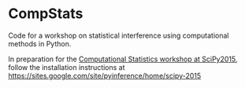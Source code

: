 # CompStats
Code for a workshop on statistical interference using computational methods in Python.

In preparation for the [Computational Statistics workshop at SciPy2015](http://www.scipy2015.scipy.org/ehome/115969/289057), follow the installation instructions at https://sites.google.com/site/pyinference/home/scipy-2015
